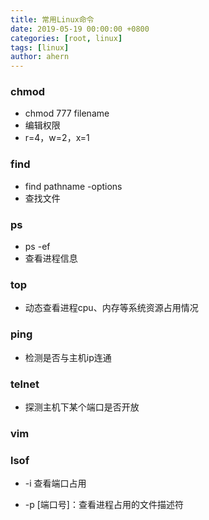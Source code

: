 ```yaml
---
title: 常用Linux命令
date: 2019-05-19 00:00:00 +0800
categories: [root, linux]
tags: [linux]
author: ahern
---
```


### chmod

- chmod 777 filename
- 编辑权限
- r=4，w=2，x=1

### find

- find pathname -options
- 查找文件

### ps

- ps -ef
- 查看进程信息

### top

- 动态查看进程cpu、内存等系统资源占用情况

### ping

- 检测是否与主机ip连通

### telnet 

- 探测主机下某个端口是否开放

### vim

### lsof

- -i 查看端口占用

- -p [端口号]：查看进程占用的文件描述符
